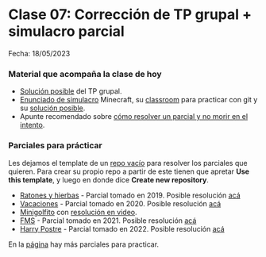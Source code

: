 # Clase 07: Corrección de TP grupal + simulacro parcial

Fecha: 18/05/2023

### Material que acompaña la clase de hoy

* [Solución posible](https://github.com/pdepjm/2023-f-resolucion-gobstones) del TP grupal.
* [Enunciado de simulacro](https://docs.google.com/document/d/1i9rB5AzRswz_0Z4T1v5IgRhC3UT-d_Ib1K7LUeq5sa0/edit#) Minecraft, su [classroom](https://classroom.github.com/a/DLLJGinN) para practicar con git y su [solución posible](https://github.com/haskell-uqbar/integrador-minecraft).
* Apunte recomendado sobre [cómo resolver un parcial y no morir en el intento](https://docs.google.com/document/d/11X_4N1VfZB78f5Ff6M3VcW40nazlEFQu1d2p3Lyjg5c/edit#heading=h.4s3whc7yvau4).

### Parciales para prácticar

Les dejamos el template de un [repo vacío](https://github.com/pdepjm/2020-f-proyectoVacio) para resolver los parciales que quieren. Para crear su propio repo a partir de este tienen que apretar **Use this template**, y luego en donde dice **Create new repository**.

* [Ratones y hierbas](https://docs.google.com/document/d/1Bishi92f5euhpSBD-epQznFdteW6SDD8IQpL-U_Q1I8/edit) - Parcial tomado en 2019. Posible resolución [acá](https://github.com/pdepjm/2019-f-parcialHierbas-MarianoPessina)
* [Vacaciones](https://docs.google.com/document/d/18p63BwQNgacxXDs553JtC7EVTsODcsxpouiRKSnsxoY/edit#heading=h.jqehittq4m6) - Parcial tomado en 2020. Posible resolución [acá](https://github.com/pdepjm/2020-f-parcialVacaciones-solucion)
* [Minigolfito](https://docs.google.com/document/d/1LeWBI6pg_7uNFN_yzS2DVuVHvD0M6PTlG1yK0lCvQVE/edit) con [resolución en video](https://www.youtube.com/watch?v=NEhCiL7JTo8&ab_channel=ParadigmasdeProgramaci%C3%B3n-Mi%C3%A9rcolesTarde).
* [FMS](https://docs.google.com/document/d/1AtD9mZGiUNEKmZ_aaWSCoNaeowLTMUhFRVHm-GZIF-w/edit) - Parcial tomado en 2021. Posible resolución [acá](https://github.com/pdepjm/2021-f-parcialfms-PalumboN)
* [Harry Postre](https://docs.google.com/document/d/1jNjWDojVUCg_PtY3_0XLCbGYkEOP-Jus0_BRzGGI2_o/edit) - Parcial tomado en 2022. Posible resolución [acá](https://github.com/pdepjm/2022-f-parcialhp-asanzo)

 En la [página](https://www.pdep.com.ar/material/parciales) hay más parciales para practicar.
